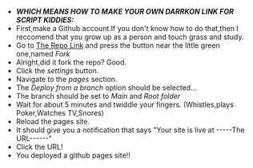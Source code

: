 - ***WHICH MEANS HOW TO MAKE YOUR OWN DARRKON LINK FOR SCRIPT KIDDIES:***
- First,make a Github account.If you don't know how to do that,then I reccomend that you grow up as a person and touch grass and study.
- Go to [The Repo Link](https://github.com/Exploit-Master122/Darrkonv8) and press the button near the little green one,named *Fork*
- Alright,did it fork the repo? Good.
- Click the *settings* button.
- Navigate to the *pages* section.
- The *Deploy from a branch* option should be selected...
- The branch should be set to *Main* and *Root folder*
- Wait for about 5 minutes and twiddle your fingers. (Whistles,plays Poker,Watches TV,Snores)
- Reload the pages site.
- It should give you a notification that says "Your site is live at -----The URL------"
- Click the URL!
- You deployed a github pages site!!
